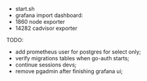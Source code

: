 * start.sh
* grafana import dashboard: 
* 1860 node exporter
* 14282 cadvisor exporter

TODO:
* add prometheus user for postgres for select only;
* verify migrations tables when go-auth starts;
* continue sessions devs;
* remove pgadmin after finishing grafana ui;